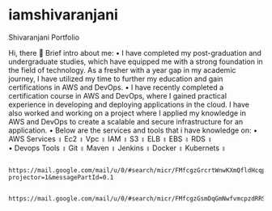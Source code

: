 # iamshivaranjani
Shivaranjani Portfolio

Hi, there 🙌
     Brief intro about me:
	  • I have completed my post-graduation and undergraduate studies, which have equipped me with a strong foundation in the field of technology. As a fresher with a year gap in my academic journey, I have utilized my time to further my education and gain certifications in AWS and DevOps.
	  • I have recently completed a certification course in AWS and DevOps, where I gained practical experience in developing and deploying applications in the cloud. I have also worked and working on a project where I applied my knowledge in AWS and DevOps to create a scalable and secure infrastructure for an application.
	  • Below are the services and tools that i have knowledge on: 
	 • AWS Services
	    ॥ Ec2 ॥ Vpc ॥ IAM ॥ S3 ॥ ELB ॥ EBS ॥ RDS ॥  
	 • Devops Tools
	    ॥ Git ॥ Maven ॥ Jenkins ॥ Docker ॥ Kubernets ॥ 
        
        
         https://mail.google.com/mail/u/0/#search/micr/FMfcgzGrcrtWnwKXmQfldHcqpjKddsNs?projector=1&messagePartId=0.1
         
         https://mail.google.com/mail/u/0/#search/micr/FMfcgzGsmDqGmNwfvmcpzdRRSdMdXnnF
